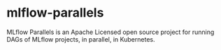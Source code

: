 # mlflow-parallels
MLflow Parallels is an Apache Licensed open source project for running DAGs of MLflow projects, in parallel, in Kubernetes. 
